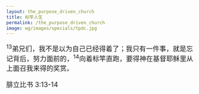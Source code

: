```yaml
---
layout: the_purpose_driven_church
title: 标竿人生
permalink: /the_purpose_driven_church
image: wg/images/specials/tpdc.jpg
---
```


<div style="font-size: 18px; ">
  <p>
  <sup>13</sup>弟兄们，我不是以为自己已经得着了；我只有一件事，就是忘记背后，努力面前的，<sup>14</sup>向着标竿直跑，要得神在基督耶稣里从上面召我来得的奖赏。
  </p>
  <p>
    腓立比书 3:13-14
  </p>
</div>
